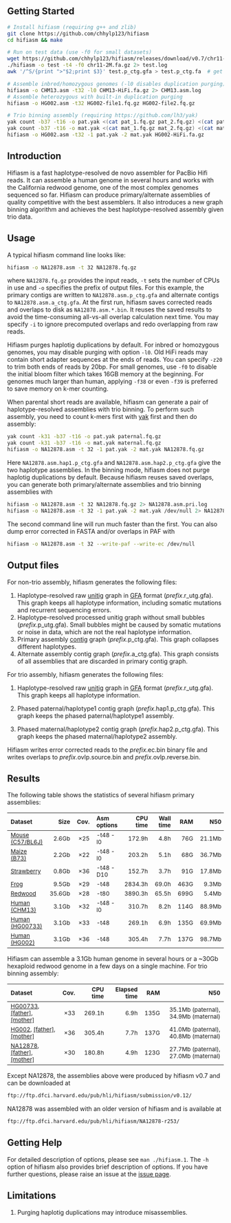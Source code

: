 ## Getting Started

```sh
# Install hifiasm (requiring g++ and zlib)
git clone https://github.com/chhylp123/hifiasm
cd hifiasm && make

# Run on test data (use -f0 for small datasets)
wget https://github.com/chhylp123/hifiasm/releases/download/v0.7/chr11-2M.fa.gz
./hifiasm -o test -t4 -f0 chr11-2M.fa.gz 2> test.log
awk '/^S/{print ">"$2;print $3}' test.p_ctg.gfa > test.p_ctg.fa  # get primary contigs in FASTA

# Assemble inbred/homozygous genomes (-l0 disables duplication purging)
hifiasm -o CHM13.asm -t32 -l0 CHM13-HiFi.fa.gz 2> CHM13.asm.log
# Assemble heterozygous with built-in duplication purging
hifiasm -o HG002.asm -t32 HG002-file1.fq.gz HG002-file2.fq.gz

# Trio binning assembly (requiring https://github.com/lh3/yak)
yak count -b37 -t16 -o pat.yak <(cat pat_1.fq.gz pat_2.fq.gz) <(cat pat_1.fq.gz pat_2.fq.gz)
yak count -b37 -t16 -o mat.yak <(cat mat_1.fq.gz mat_2.fq.gz) <(cat mat_1.fq.gz mat_2.fq.gz)
hifiasm -o HG002.asm -t32 -1 pat.yak -2 mat.yak HG002-HiFi.fa.gz
```

## Introduction

Hifiasm is a fast haplotype-resolved de novo assembler for PacBio Hifi reads. 
It can assemble a human genome in several hours and works with the California
redwood genome, one of the most complex genomes sequenced so far. Hifiasm can
produce primary/alternate assemblies of quality competitive with the best
assemblers. It also introduces a new graph binning algorithm and achieves
the best haplotype-resolved assembly given trio data.

## Usage

A typical hifiasm command line looks like:
```sh
hifiasm -o NA12878.asm -t 32 NA12878.fq.gz
```
where `NA12878.fq.gz` provides the input reads, `-t` sets the number of CPUs in
use and `-o` specifies the prefix of output files. For this example, the
primary contigs are written to `NA12878.asm.p_ctg.gfa` and alternate contigs to
`NA12878.asm.a_ctg.gfa`. At the first run, hifiasm saves corrected reads and
overlaps to disk as `NA12878.asm.*.bin`. It reuses the saved results to avoid
the time-consuming all-vs-all overlap calculation next time. You may specify
`-i` to ignore precomputed overlaps and redo overlapping from raw reads.

Hifiasm purges haplotig duplications by default. For inbred or homozygous
genomes, you may disable purging with option `-l0`. Old HiFi reads may contain
short adapter sequences at the ends of reads. You can specify `-z20` to trim
both ends of reads by 20bp. For small genomes, use `-f0` to disable the initial
bloom filter which takes 16GB memory at the beginning. For genomes much larger
than human, applying `-f38` or even `-f39` is preferred to save memory on k-mer
counting.

When parental short reads are available, hifiasm can generate a pair of
haplotype-resolved assemblies with trio binning. To perform such assembly, you
need to count k-mers first with [yak][yak] first and then do assembly:
```sh
yak count -k31 -b37 -t16 -o pat.yak paternal.fq.gz
yak count -k31 -b37 -t16 -o mat.yak maternal.fq.gz
hifiasm -o NA12878.asm -t 32 -1 pat.yak -2 mat.yak NA12878.fq.gz
```
Here `NA12878.asm.hap1.p_ctg.gfa` and `NA12878.asm.hap2.p_ctg.gfa` give the two
haplotype assemblies. In the binning mode, hifiasm does not purge haplotig
duplications by default. Because hifiasm reuses saved overlaps, you can
generate both primary/alternate assemblies and trio binning assemblies with
```sh
hifiasm -o NA12878.asm -t 32 NA12878.fq.gz 2> NA12878.asm.pri.log
hifiasm -o NA12878.asm -t 32 -1 pat.yak -2 mat.yak /dev/null 2> NA12878.asm.trio.log
```
The second command line will run much faster than the first. You can also dump
error corrected in FASTA and/or overlaps in PAF with
```sh
hifiasm -o NA12878.asm -t 32 --write-paf --write-ec /dev/null
```

## Output files

For non-trio assembly, hifiasm generates the following files:

1. Haplotype-resolved raw [unitig][unitig] graph in [GFA][gfa] format
   (*prefix*.r\_utg.gfa). This graph keeps all haplotype information, including
   somatic mutations and recurrent sequencing errors.
2. Haplotype-resolved processed unitig graph without small bubbles
   (*prefix*.p\_utg.gfa). Small bubbles might be caused by somatic mutations or noise in data, 
   which are not the real haplotype information.
3. Primary assembly [contig][unitig] graph (*prefix*.p\_ctg.gfa). This graph collapses different
   haplotypes.
4. Alternate assembly contig graph (*prefix*.a\_ctg.gfa). This graph consists of all assemblies that
   are discarded in primary contig graph.

For trio assembly, hifiasm generates the following files:

1. Haplotype-resolved raw [unitig][unitig] graph in [GFA][gfa] format
   (*prefix*.r\_utg.gfa). This graph keeps all haplotype information. 

2. Phased paternal/haplotype1 contig graph (*prefix*.hap1.p\_ctg.gfa). This graph keeps the phased
   paternal/haplotype1 assembly.

3. Phased maternal/haplotype2 contig graph (*prefix*.hap2.p\_ctg.gfa). This graph keeps the phased
   maternal/haplotype2 assembly.

Hifiasm writes error corrected reads to the *prefix*.ec.bin binary file and
writes overlaps to *prefix*.ovlp.source.bin and *prefix*.ovlp.reverse.bin.

## Results

The following table shows the statistics of several hifiasm primary assemblies:

|<sub>Dataset<sub>|<sub>Size<sub>|<sub>Cov.<sub>|<sub>Asm options<sub>|<sub>CPU time<sub>|<sub>Wall time<sub>|<sub>RAM<sub>|<sub> N50<sub>|
|:---------------|-----:|-----:|:---------------------|-------:|--------:|----:|----------------:|
|<sub>[Mouse (C57/BL6J)][mouse-data]</sub>|<sub>2.6Gb</sub> |<sub>&times;25</sub>|<sub>-t48 -l0</sub> |<sub>172.9h</sub> |<sub>4.8h</sub> |<sub>76G</sub> |<sub>21.1Mb</sub>|
|<sub>[Maize (B73)][maize-data]</sub>     |<sub>2.2Gb</sub> |<sub>&times;22</sub>|<sub>-t48 -l0</sub> |<sub>203.2h</sub> |<sub>5.1h</sub> |<sub>68G</sub> |<sub>36.7Mb</sub>|
|<sub>[Strawberry][strawberry-data]</sub> |<sub>0.8Gb</sub> |<sub>&times;36</sub>|<sub>-t48 -D10</sub>|<sub>152.7h</sub> |<sub>3.7h</sub> |<sub>91G</sub> |<sub>17.8Mb</sub>|
|<sub>[Frog][frog-data]</sub>             |<sub>9.5Gb</sub> |<sub>&times;29</sub>|<sub>-t48</sub>     |<sub>2834.3h</sub>|<sub>69.0h</sub>|<sub>463G</sub>|<sub>9.3Mb</sub>|
|<sub>[Redwood][redwood-data]</sub>       |<sub>35.6Gb</sub>|<sub>&times;28</sub>|<sub>-t80</sub>     |<sub>3890.3h</sub>|<sub>65.5h</sub>|<sub>699G</sub>|<sub>5.4Mb</sub>|
|<sub>[Human (CHM13)][CHM13-data]</sub>   |<sub>3.1Gb</sub> |<sub>&times;32</sub>|<sub>-t48 -l0</sub> |<sub>310.7h</sub> |<sub>8.2h</sub> |<sub>114G</sub>|<sub>88.9Mb</sub>|
|<sub>[Human (HG00733)][HG00733-data]</sub>|<sub>3.1Gb</sub>|<sub>&times;33</sub>|<sub>-t48</sub>     |<sub>269.1h</sub> |<sub>6.9h</sub> |<sub>135G</sub>|<sub>69.9Mb</sub>|
|<sub>[Human (HG002)][NA24385-data]</sub> |<sub>3.1Gb</sub> |<sub>&times;36</sub>|<sub>-t48</sub>     |<sub>305.4h</sub> |<sub>7.7h</sub> |<sub>137G</sub>|<sub>98.7Mb</sub>|

[mouse-data]:      https://www.ncbi.nlm.nih.gov/sra/?term=SRR11606870
[maize-data]:      https://www.ncbi.nlm.nih.gov/sra/?term=SRR11606869
[strawberry-data]: https://www.ncbi.nlm.nih.gov/sra/?term=SRR11606867
[frog-data]:       https://www.ncbi.nlm.nih.gov/sra?term=(SRR11606868)%20OR%20SRR12048570
[redwood-data]:    https://www.ncbi.nlm.nih.gov/sra/?term=SRP251156
[CHM13-data]:      https://www.ncbi.nlm.nih.gov/sra?term=(((SRR11292120)%20OR%20SRR11292121)%20OR%20SRR11292122)%20OR%20SRR11292123

Hifiasm can assemble a 3.1Gb human genome in several hours or a ~30Gb hexaploid
redwood genome in a few days on a single machine. For trio binning assembly:

|<sub>Dataset<sub>|<sub>Cov.<sub>|<sub>CPU time<sub>|<sub>Elapsed time<sub>|<sub>RAM<sub>|<sub> N50<sub>|
|:---------------|-----:|-------:|--------:|----:|----------------:|
|<sub>[HG00733][HG00733-data], [\[father\]][HG00731-data], [\[mother\]][HG00732-data]</sub>|<sub>&times;33</sub>|<sub>269.1h</sub>|<sub>6.9h</sub>|<sub>135G</sub>|<sub>35.1Mb (paternal), 34.9Mb (maternal)</sub>|
|<sub>[HG002][NA24385-data],   [\[father\]][NA24149-data], [\[mother\]][NA24143-data]</sup>|<sub>&times;36</sub>|<sub>305.4h</sub>|<sub>7.7h</sub>|<sub>137G</sub>|<sub>41.0Mb (paternal), 40.8Mb (maternal)</sub>|
|<sub>[NA12878][NA12878-data], [\[father\]][NA12891-data], [\[mother\]][NA12892-data]</sub>|<sub>&times;30</sub>|<sub>180.8h</sub>|<sub>4.9h</sub>|<sub>123G</sub>|<sub>27.7Mb (paternal), 27.0Mb (maternal)</sub>|

[HG00733-data]: https://www.ebi.ac.uk/ena/data/view/ERX3831682
[HG00731-data]: https://www.ebi.ac.uk/ena/data/view/ERR3241754
[HG00732-data]: https://www.ebi.ac.uk/ena/data/view/ERR3241755
[NA24385-data]: https://www.ncbi.nlm.nih.gov/sra?term=(((SRR10382244)%20OR%20SRR10382245)%20OR%20SRR10382248)%20OR%20SRR10382249
[NA24149-data]: https://ftp-trace.ncbi.nlm.nih.gov/giab/ftp/data/AshkenazimTrio/HG003_NA24149_father/NIST_HiSeq_HG003_Homogeneity-12389378/HG003Run01-13262252/
[NA24143-data]: https://ftp-trace.ncbi.nlm.nih.gov/giab/ftp/data/AshkenazimTrio/HG004_NA24143_mother/NIST_HiSeq_HG004_Homogeneity-14572558/HG004Run01-15133132/
[NA12878-data]: https://ftp-trace.ncbi.nlm.nih.gov/giab/ftp/data/NA12878/PacBio_SequelII_CCS_11kb/
[NA12891-data]: https://www.ebi.ac.uk/ena/data/view/ERR194160
[NA12892-data]: https://www.ebi.ac.uk/ena/data/view/ERR194161

Except NA12878, the assemblies above were produced by hifiasm v0.7 and can be
downloaded at
```txt
ftp://ftp.dfci.harvard.edu/pub/hli/hifiasm/submission/v0.12/
```
NA12878 was assembled with an older version of hifiasm and is available at
```txt
ftp://ftp.dfci.harvard.edu/pub/hli/hifiasm/NA12878-r253/
```


[unitig]: http://wgs-assembler.sourceforge.net/wiki/index.php/Celera_Assembler_Terminology
[gfa]: https://github.com/pmelsted/GFA-spec/blob/master/GFA-spec.md
[paf]: https://github.com/lh3/miniasm/blob/master/PAF.md
[yak]: https://github.com/lh3/yak

## Getting Help

For detailed description of options, please see `man ./hifiasm.1`. The `-h`
option of hifiasm also provides brief description of options. If you have
further questions, please raise an issue at the [issue
page](https://github.com/chhylp123/hifiasm/issues).

## Limitations

1. Purging haplotig duplications may introduce misassemblies.
